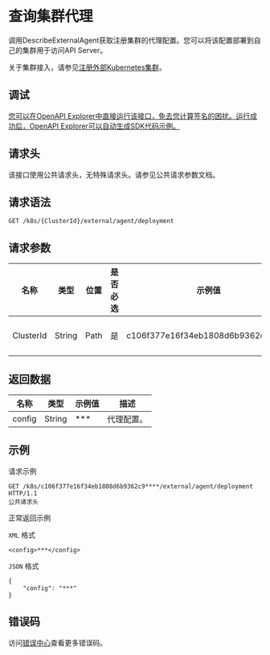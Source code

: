 # 查询集群代理

调用DescribeExternalAgent获取注册集群的代理配置。您可以将该配置部署到自己的集群用于访问API Server。

关于集群接入，请参见[注册外部Kubernetes集群](~~121053~~)。

## 调试

[您可以在OpenAPI Explorer中直接运行该接口，免去您计算签名的困扰。运行成功后，OpenAPI Explorer可以自动生成SDK代码示例。](https://api.aliyun.com/#product=CS&api=DescribeExternalAgent&type=ROA&version=2015-12-15)

## 请求头

该接口使用公共请求头，无特殊请求头。请参见公共请求参数文档。

## 请求语法

```
GET /k8s/{ClusterId}/external/agent/deployment 
```

## 请求参数

|名称|类型|位置|是否必选|示例值|描述|
|--|--|--|----|---|--|
|ClusterId|String|Path|是|c106f377e16f34eb1808d6b9362c9\*\*\*\*|集群ID。 |

## 返回数据

|名称|类型|示例值|描述|
|--|--|---|--|
|config|String|\*\*\*|代理配置。 |

## 示例

请求示例

```
GET /k8s/c106f377e16f34eb1808d6b9362c9****/external/agent/deployment HTTP/1.1
公共请求头
```

正常返回示例

`XML` 格式

```
<config>***</config>
```

`JSON` 格式

```
{
    "config": "***"
}
```

## 错误码

访问[错误中心](https://error-center.aliyun.com/status/product/CS)查看更多错误码。

